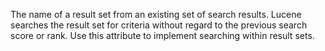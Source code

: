The name of a result set from an existing set of search
results. Lucene searches the result set for criteria
without regard to the previous search score or rank.
Use this attribute to implement searching within result
sets.